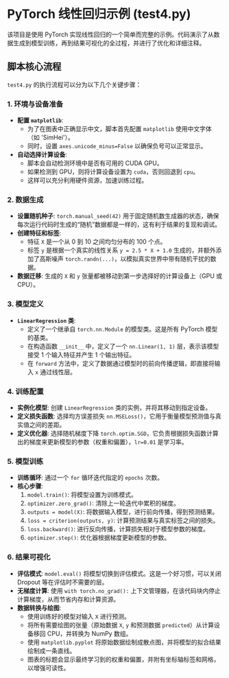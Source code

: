 # PyTorch 线性回归示例 (test4.py)

该项目是使用 PyTorch 实现线性回归的一个简单而完整的示例。代码演示了从数据生成到模型训练，再到结果可视化的全过程，并进行了优化和详细注释。

## 脚本核心流程

`test4.py` 的执行流程可以分为以下几个关键步骤：

### 1. 环境与设备准备

- **配置 `matplotlib`**:
  - 为了在图表中正确显示中文，脚本首先配置 `matplotlib` 使用中文字体（如 'SimHei'）。
  - 同时，设置 `axes.unicode_minus=False` 以确保负号可以正常显示。
- **自动选择计算设备**:
  - 脚本会自动检测环境中是否有可用的 CUDA GPU。
  - 如果检测到 GPU，则将计算设备设置为 `cuda`，否则回退到 `cpu`。
  - 这样可以充分利用硬件资源，加速训练过程。

### 2. 数据生成

- **设置随机种子**: `torch.manual_seed(42)` 用于固定随机数生成器的状态，确保每次运行代码时生成的“随机”数据都是一样的，这有利于结果的复现和调试。
- **创建特征和标签**:
  - 特征 `X` 是一个从 0 到 10 之间均匀分布的 100 个点。
  - 标签 `y` 是根据一个真实的线性关系 `y = 2.5 * X + 1.0` 生成的，并额外添加了高斯噪声 `torch.randn(...)`，以模拟真实世界中带有随机干扰的数据。
- **数据迁移**: 生成的 `X` 和 `y` 张量都被移动到第一步选择好的计算设备上（GPU 或 CPU）。

### 3. 模型定义

- **`LinearRegression` 类**:
  - 定义了一个继承自 `torch.nn.Module` 的模型类。这是所有 PyTorch 模型的基类。
  - 在构造函数 `__init__` 中，定义了一个 `nn.Linear(1, 1)` 层，表示该模型接受 1 个输入特征并产生 1 个输出特征。
  - 在 `forward` 方法中，定义了数据通过模型时的前向传播逻辑，即直接将输入 `x` 通过线性层。

### 4. 训练配置

- **实例化模型**: 创建 `LinearRegression` 类的实例，并将其移动到指定设备。
- **定义损失函数**: 选择均方误差损失 `nn.MSELoss()`，它用于衡量模型预测值与真实值之间的差距。
- **定义优化器**: 选择随机梯度下降 `torch.optim.SGD`，它负责根据损失函数计算出的梯度来更新模型的参数（权重和偏置），`lr=0.01` 是学习率。

### 5. 模型训练

- **训练循环**: 通过一个 `for` 循环迭代指定的 `epochs` 次数。
- **核心步骤**:
  1.  `model.train()`: 将模型设置为训练模式。
  2.  `optimizer.zero_grad()`: 清除上一轮迭代中累积的梯度。
  3.  `outputs = model(X)`: 将数据输入模型，进行前向传播，得到预测结果。
  4.  `loss = criterion(outputs, y)`: 计算预测结果与真实标签之间的损失。
  5.  `loss.backward()`: 进行反向传播，计算损失相对于模型参数的梯度。
  6.  `optimizer.step()`: 优化器根据梯度更新模型的参数。

### 6. 结果可视化

- **评估模式**: `model.eval()` 将模型切换到评估模式。这是一个好习惯，可以关闭 Dropout 等在评估时不需要的层。
- **无梯度计算**: 使用 `with torch.no_grad():` 上下文管理器，在该代码块内停止计算梯度，从而节省内存和计算资源。
- **数据转换与绘图**:
  - 使用训练好的模型对输入 `X` 进行预测。
  - 将所有需要绘图的张量（原始数据 `X`, `y` 和预测数据 `predicted`）从计算设备移回 CPU，并转换为 NumPy 数组。
  - 使用 `matplotlib.pyplot` 将原始数据绘制成散点图，并将模型的拟合结果绘制成一条直线。
  - 图表的标题会显示最终学习到的权重和偏置，并附有坐标轴标签和网格，以增强可读性。
